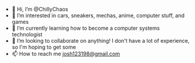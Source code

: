 - 👋 Hi, I’m @ChillyChaos
- 👀 I’m interested in cars, sneakers, mechas, anime, computer stuff, and games
- 🌱 I’m currently learning how to become a computer systems technologist
- 💞️ I’m looking to collaborate on anything! I don't have a lot of experience, so I'm hoping to get some
- 📫 How to reach me josh123198@gmail.com

<!---
ChillyChaos/ChillyChaos is a ✨ special ✨ repository because its `README.md` (this file) appears on your GitHub profile.
You can click the Preview link to take a look at your changes.
--->
